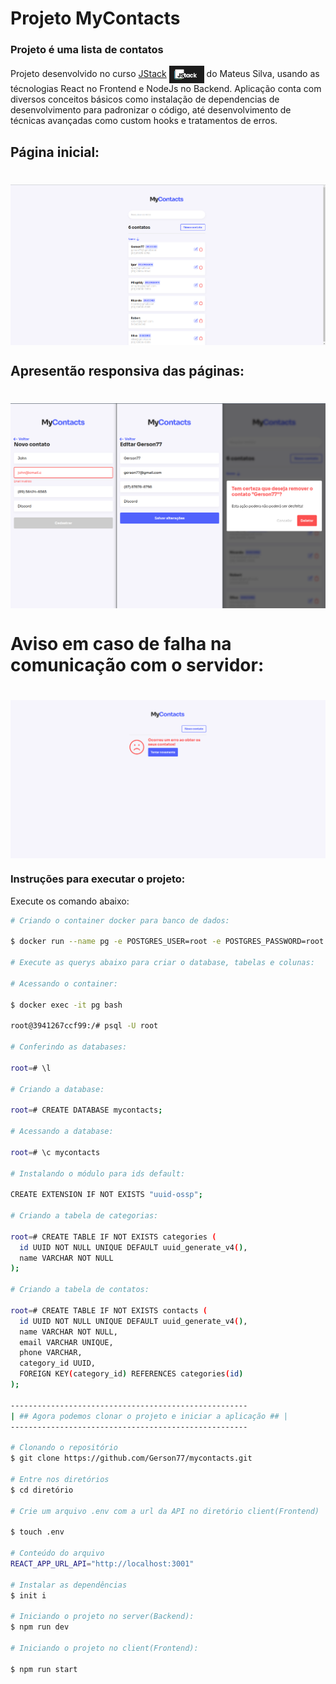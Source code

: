 # Projeto MyContacts

### Projeto é uma lista de contatos

Projeto desenvolvido no curso [JStack](https://jstack.com.br/) <span><img style="width: 56px" src="demo/logo-curso.png" align="center" /></span> do Mateus Silva, usando as técnologias React no Frontend e NodeJs no Backend. Aplicação conta com diversos conceitos básicos como instalação de dependencias de desenvolvimento para padronizar o código, até desenvolvimento de técnicas avançadas como custom hooks e tratamentos de erros. 

## Página inicial:
<h1>
    <img src="demo/home.png" align="center" />
</h1>


## Apresentão responsiva das páginas:
<h1>
    <img src="demo/mobile-pages.png" align="center" />
</h1>

# Aviso em caso de falha na comunicação com o servidor:
<h1>
    <img src="demo/error.png" align="center" />
</h1> 

### **Instruções para executar o projeto**:

Execute os comando abaixo:

```bash
# Criando o container docker para banco de dados:

$ docker run --name pg -e POSTGRES_USER=root -e POSTGRES_PASSWORD=root -p 5432:5432 -d postgres

# Execute as querys abaixo para criar o database, tabelas e colunas:

# Acessando o container:

$ docker exec -it pg bash

root@3941267ccf99:/# psql -U root

# Conferindo as databases:

root=# \l

# Criando a database:

root=# CREATE DATABASE mycontacts;

# Acessando a database:

root=# \c mycontacts

# Instalando o módulo para ids default:

CREATE EXTENSION IF NOT EXISTS "uuid-ossp";

# Criando a tabela de categorias:

root=# CREATE TABLE IF NOT EXISTS categories (
  id UUID NOT NULL UNIQUE DEFAULT uuid_generate_v4(),
  name VARCHAR NOT NULL
);

# Criando a tabela de contatos:

root=# CREATE TABLE IF NOT EXISTS contacts (
  id UUID NOT NULL UNIQUE DEFAULT uuid_generate_v4(),
  name VARCHAR NOT NULL,
  email VARCHAR UNIQUE,
  phone VARCHAR,
  category_id UUID,
  FOREIGN KEY(category_id) REFERENCES categories(id)
);

-----------------------------------------------------
| ## Agora podemos clonar o projeto e iniciar a aplicação ## |
-----------------------------------------------------

# Clonando o repositório
$ git clone https://github.com/Gerson77/mycontacts.git

# Entre nos diretórios
$ cd diretório

# Crie um arquivo .env com a url da API no diretório client(Frontend)

$ touch .env

# Conteúdo do arquivo
REACT_APP_URL_API="http://localhost:3001"

# Instalar as dependências
$ init i

# Iniciando o projeto no server(Backend):
$ npm run dev

# Iniciando o projeto no client(Frontend):

$ npm run start
```
